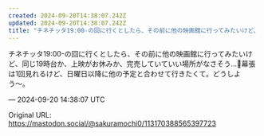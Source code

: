 ```yaml
---
created: 2024-09-20T14:38:07.242Z
updated: 2024-09-20T14:38:07.242Z
title: "チネチッタ19:00-の回に行くとしたら、その前に他の映画館に行ってみたいけど、同じ19時台か、上映がお休みか、完売していていい場所がなさそう…🥲幕張は1回見れ[...]"
---
```


<p>チネチッタ19:00-の回に行くとしたら、その前に他の映画館に行ってみたいけど、同じ19時台か、上映がお休みか、完売していていい場所がなさそう…🥲幕張は1回見れるけど、日曜日以降に他の予定と合わせて行きたくて。どうしよう〜。</p>

&mdash; 2024-09-20 14:38:07 UTC

Original URL: https://mastodon.social/@sakuramochi0/113170388565397723
